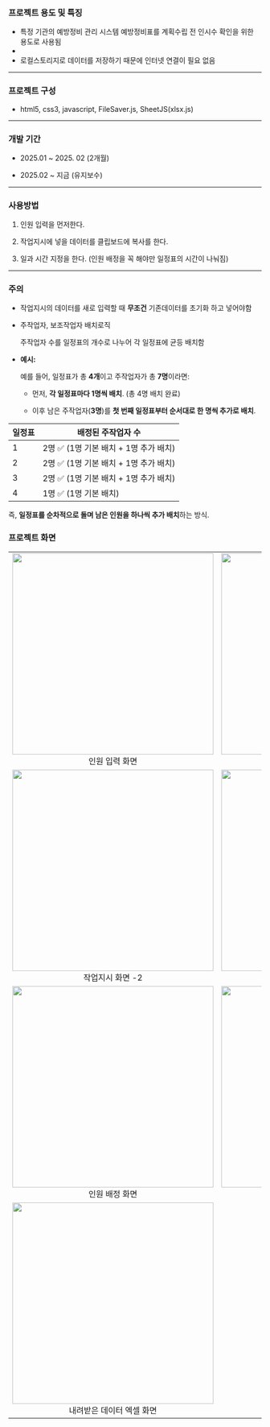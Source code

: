 ### 프로젝트 용도 및 특징

* 특정 기관의 예방정비 관리 시스템 예방정비표를 계획수립 전 인시수 확인을 위한 용도로 사용됨
* 
* 로컬스토리지로 데이터를 저장하기 때문에 인터넷 연결이 필요 없음

---------------------------------------------------------------------

### 프로젝트 구성

* html5, css3, javascript, FileSaver.js, SheetJS(xlsx.js)

--------------------------------------------------------------------

### 개발 기간

* 2025.01 ~ 2025. 02 (2개월)
  
* 2025.02 ~ 지금 (유지보수)

---------------------------------------------------------------------

### 사용방법
1. 인원 입력을 먼저한다.
   
2. 작업지시에 넣을 데이터를 클립보드에 복사를 한다.
   
3. 일과 시간 지정을 한다. (인원 배정을 꼭 해야만 일정표의 시간이 나눠짐)
---------------------------------------------------------------------

### 주의

* 작업지시의 데이터를 새로 입력할 때 **무조건** 기존데이터를 초기화 하고 넣어야함
  
* 주작업자, 보조작업자 배치로직
  
  주작업자 수를 일정표의 개수로 나누어 각 일정표에 균등 배치함

- **예시:**
  
  예를 들어, 일정표가 총 **4개**이고 주작업자가 총 **7명**이라면:
  
  - 먼저, **각 일정표마다 1명씩 배치**. (총 4명 배치 완료)
    
  - 이후 남은 주작업자(**3명**)를 **첫 번째 일정표부터 순서대로 한 명씩 추가로 배치**.

| 일정표 | 배정된 주작업자 수 |
|--------|-------------------|
| 1      | 2명 ✅ (1명 기본 배치 + 1명 추가 배치) |
| 2      | 2명 ✅ (1명 기본 배치 + 1명 추가 배치) |
| 3      | 2명 ✅ (1명 기본 배치 + 1명 추가 배치) |
| 4      | 1명 ✅ (1명 기본 배치) |

즉, **일정표를 순차적으로 돌며 남은 인원을 하나씩 추가 배치**하는 방식.

### 프로젝트 화면

|  |  |
|:---:|:---:|
| <img width="400" height="400" src="https://github.com/user-attachments/assets/243622f2-c87a-4bdb-bdad-bd4d747351e1" /><br>인원 입력 화면| <img width="400" height="400" src="https://github.com/user-attachments/assets/25c09f58-4d66-4ca3-b6ce-39ce774f6261" /><br>작업지시 화면 -1|
| <img width="400" height="400" src="https://github.com/user-attachments/assets/4650bb60-5500-4f95-aede-6775d686b46c" /><br>작업지시 화면 -2 | <img width="400" height="400" src="https://github.com/user-attachments/assets/33b63d96-6814-456a-b4c8-9dd14d99e06b" /><br>일과시간 지정 화면 |
| <img width="400" height="400" src="https://github.com/user-attachments/assets/1d19c7d0-93f4-4e0a-9af3-2d0323e989f7" /><br>인원 배정 화면 | <img width="400" height="400" src="https://github.com/user-attachments/assets/7291c58d-a23e-4bf6-af37-ea38e982c52d" /><br>Excell, 한셀 파일 다운 화면 |
| <img width="400" height="400" src="https://github.com/user-attachments/assets/a614b746-d26c-48e0-9bfd-f0cd99a3cd44" /><br>내려받은 데이터 엑셀 화면 |  |




















